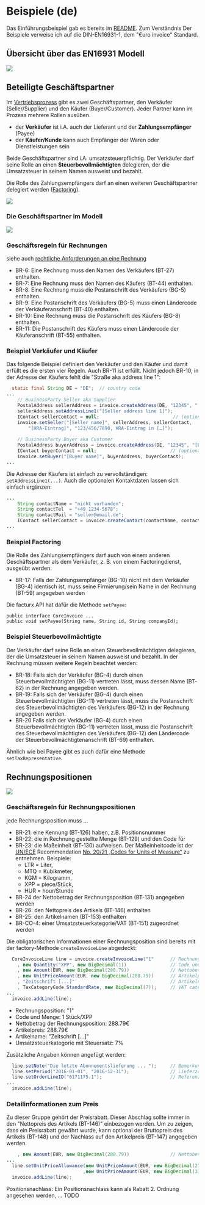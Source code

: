 # Beispiele (de)

Das Einführungsbeispiel gab es bereits im [README](https://github.com/klst-de/e-invoice#example). Zum Verständnis Der Beispiele verweise ich auf die DIN-EN16931-1, dem "€uro invoice" Standard.

## Übersicht über das EN16931 Modell

![](../image/CoreInvoice-de.PNG)

## Beteiligte Geschäftspartner

Im [Vertriebsprozess](https://klst.gitbook.io/adempiere/usr/2.3-sales) gibt es zwei Geschäftspartner, den Verkäufer (Seller/Supplier) und den Käufer (Buyer/Customer). Jeder Partner kann im Prozess mehrere Rollen ausüben.

- der **Verkäufer** ist i.A. auch der Lieferant und der **Zahlungsempfänger** (Payee)
- der **Käufer/Kunde** kann auch Empfänger der Waren oder Dienstleistungen sein

Beide Geschäftspartner sind i.A. umsatzsteuerpflichtig. Der Verkäufer darf seine Rolle an einen **Steuerbevollmächtigten** delegieren, der die Umsatzsteuer in seinem Namen ausweist und bezahlt.

Die Rolle des Zahlungsempfängers darf an einen weiteren Geschäftspartner delegiert werden ([Factoring](https://de.wikipedia.org/wiki/Factoring)).

![](../image/PartiesAndRoles.PNG)

### Die Geschäftspartner im Modell

![](../image/CoreInvoice_BP-de.PNG)

### Geschäftsregeln für Rechnungen

siehe auch [rechtliche Anforderungen an eine Rechnung](https://de.wikipedia.org/wiki/Fakturierung#Mindestanforderungen)

- BR-6: Eine Rechnung muss den Namen des Verkäufers (BT-27) enthalten.
- BR-7: Eine Rechnung muss den Namen des Käufers (BT-44) enthalten.
- BR-8: Eine Rechnung muss die Postanschrift des Verkäufers (BG-5) enthalten.
- BR-9: Eine Postanschrift des Verkäufers (BG-5) muss einen Ländercode der Verkäuferanschrift (BT-40) enthalten.
- BR-10: Eine Rechnung muss die Postanschrift des Käufers (BG-8) enthalten.
- BR-11: Die Postanschrift des Käufers muss einen Ländercode der Käuferanschrift (BT-55) enthalten.

### Beispiel Verkäufer und Käufer

Das folgende Beispiel definiert den Verkäufer und den Käufer und damit erfüllt es die ersten vier Regeln. Auch BR-11 ist erfüllt. Nicht jedoch BR-10, in der Adresse der Käufers fehlt die "Straße aka address line 1":

```java
  static final String DE = "DE";  // country code 
...
	// BusinessParty Seller aka Supplier
	PostalAddress sellerAddress = invoice.createAddress(DE, "12345", "[Seller city]");
	sellerAddress.setAddressLine1("[Seller address line 1]");
	IContact sellerContact = null;                           // (optional)
	invoice.setSeller("[Seller name]", sellerAddress, sellerContact, 
		"[HRA-Eintrag]", "123/456/7890, HRA-Eintrag in […]");
		  
	// BusinessParty Buyer aka Customer 
	PostalAddress buyerAddress = invoice.createAddress(DE, "12345", "[Buyer city]");
	IContact buyerContact = null;                           // (optional)
	invoice.setBuyer("[Buyer name]", buyerAddress, buyerContact);
...
```

Die Adresse der Käufers ist einfach zu vervollständigen: `setAddressLine1(...)`. Auch die optionalen Kontaktdaten lassen sich einfach ergänzen:

```java
...
	String contactName = "nicht vorhanden";
	String contactTel  = "+49 1234-5678";
	String contactMail = "seller@email.de";
	IContact sellerContact = invoice.createContact(contactName, contactTel, contactMail);
...
```

### Beispiel Factoring

Die Rolle des Zahlungsempfängers darf auch von einem anderen Geschäftspartner als dem Verkäufer, z. B. von einem Factoringdienst, ausgeübt werden.

- BR-17: Falls der Zahlungsempfänger (BG-10) nicht mit dem Verkäufer (BG-4) identisch ist, muss seine Firmierung/sein Name in der Rechnung (BT-59) angegeben werden

Die facturx API hat dafür die Methode `setPayee`:

	public interface CoreInvoice ...
	public void setPayee(String name, String id, String companyId);


### Beispiel Steuerbevollmächtigte

Der Verkäufer darf seine Rolle an einen Steuerbevollmächtigten delegieren, der die Umsatzsteuer in seinem Namen ausweist und bezahlt. In der Rechnung müssen weitere Regeln beachtet werden:

- BR-18: Falls sich der Verkäufer (BG-4) durch einen Steuerbevollmächtigten (BG-11) vertreten lässt, muss dessen Name (BT-62) in der Rechnung angegeben werden.
- BR-19: Falls sich der Verkäufer (BG-4) durch einen Steuerbevollmächtigten (BG-11) vertreten lässt, muss die Postanschrift des Steuerbevollmächtigten des Verkäufers (BG-12) in der Rechnung angegeben werden.
- BR-20 Falls sich der Verkäufer (BG-4) durch einen Steuerbevollmächtigten (BG-11) vertreten lässt, muss die Postanschrift des Steuerbevollmächtigten des Verkäufers (BG-12) den Ländercode der Steuerbevollmächtigtenanschrift (BT-69) enthalten.

Ähnlich wie bei Payee gibt es auch dafür eine Methode `setTaxRepresentative`.

## Rechnungspositionen

![](../image/CoreInvoice_LINE-de.PNG)

### Geschäftsregeln für Rechnungspositionen

jede Rechnungsposition muss ...
- BR-21: eine Kennung (BT-126) haben, z.B. Positionsnummer
- BR-22: die in Rechnung gestellte Menge (BT-129) und den Code für 
- BR-23: die Maßeinheit (BT-130) aufweisen. Der Maßeinheitcode ist der [UN/ECE](https://de.wikipedia.org/wiki/Wirtschaftskommission_f%C3%BCr_Europa) Recommendation [No. 20/21 „Codes for Units of Measure“](https://wiki.idempiere.org/de/Ma%C3%9Feinheiten#UNECE_recommendation_20.2F21) zu entnehmen. Beispiele: 
  - LTR = Liter, 
  - MTQ = Kubikmeter, 
  - KGM = Kilogramm, 
  - XPP = piece/Stück, 
  - HUR = hour/Stunde
- BR-24 der Nettobetrag der Rechnungsposition (BT-131) angegeben werden
- BR-26: den Nettopreis des Artikels (BT-146) enthalten
- BR-25: den Artikelnamen (BT-153) enthalten
- BR-CO-4: einer Umsatzsteuerkategorie/VAT (BT-151) zugeordnet werden


Die obligatorischen Informationen einer Rechnungsposition sind bereits mit der factory-Methode `createInvoiceLine` abgedeckt:

```java
  CoreInvoiceLine line = invoice.createInvoiceLine("1"      // Rechnungsposition
    , new Quantity("XPP", new BigDecimal(1))                // Code und Menge
    , new Amount(EUR, new BigDecimal(288.79))               // Nettobetrag Rechnungsposition
    , new UnitPriceAmount(EUR, new BigDecimal(288.79))      // Artikelpreis
    , "Zeitschrift [...]"                                   // Artikelname
    , TaxCategoryCode.StandardRate, new BigDecimal(7));     // VAT category code, rate 7%
...  
  invoice.addLine(line);
```

- Rechnungsposition: "1"
- Code und Menge: 1 Stück/XPP
- Nettobetrag der Rechnungsposition: 288.79€
- Artikelpreis: 288.79€
- Artikelname: "Zeitschrift [...]"
- Umsatzsteuerkategorie mit Steuersatz: 7%

Zusätzliche Angaben können angefügt werden:

```java
  line.setNote("Die letzte Abonnementslieferung ... ");     // Bemerkungen
  line.setPeriod("2016-01-01", "2016-12-31");               // Lieferzeitraum
  line.setOrderLineID("6171175.1");                         // Referenz Bestellposition
...  
  invoice.addLine(line);
```

### Detailinformationen zum Preis

Zu dieser Gruppe gehört der Preisrabatt. Dieser Abschlag sollte immer in den "Nettopreis des Artikels (BT-146)" einbezogen werden. Um zu zeigen, dass ein Preisrabatt gewährt wurde, kann optional der Bruttopreis des Artikels (BT-148) und der Nachlass auf den Artikelpreis (BT-147) angegeben werden.

```java
    , new Amount(EUR, new BigDecimal(288.79))               // Nettobetrag Rechnungsposition
...
  line.setUnitPriceAllowance(new UnitPriceAmount(EUR, new BigDecimal(21.21)) // Nachlass
                            ,new UnitPriceAmount(EUR, new BigDecimal(310))); // Bruttopreis
  invoice.addLine(line);
```

Positionsnachlass:
Ein Positionsnachlass kann als Rabatt 2. Ordnung angesehen werden, ... TODO